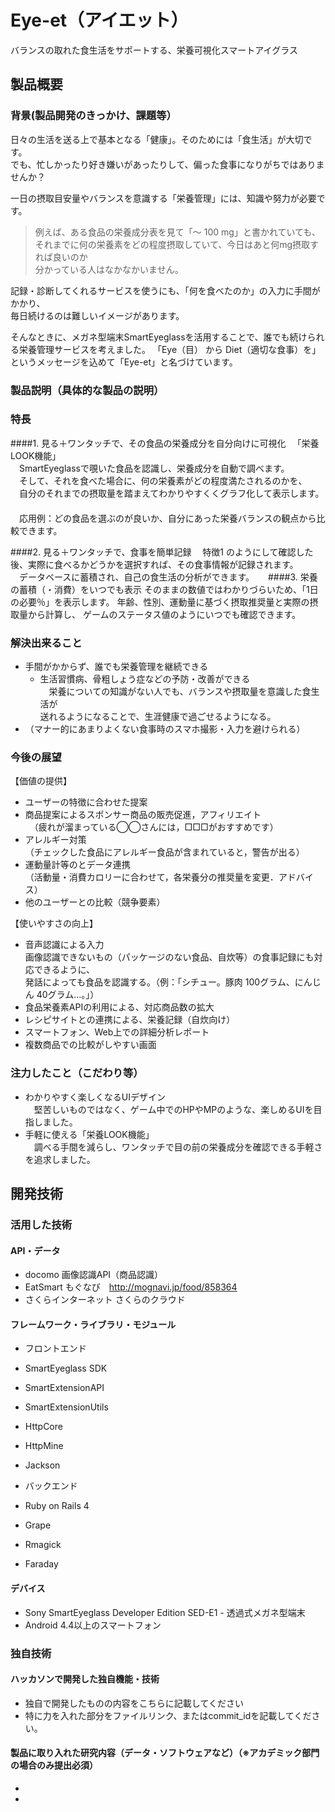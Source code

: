 # Eye-et（アイエット）
バランスの取れた食生活をサポートする、栄養可視化スマートアイグラス

## 製品概要
### 背景(製品開発のきっかけ、課題等）
日々の生活を送る上で基本となる「健康」。そのためには「食生活」が大切です。<br>
でも、忙しかったり好き嫌いがあったりして、偏った食事になりがちではありませんか？

一日の摂取目安量やバランスを意識する「栄養管理」には、知識や努力が必要です。
> 例えば、ある食品の栄養成分表を見て「〜 100 mg」と書かれていても、<br>
それまでに何の栄養素をどの程度摂取していて、今日はあと何mg摂取すれば良いのか<br>
分かっている人はなかなかいません。

記録・診断してくれるサービスを使うにも、「何を食べたのか」の入力に手間がかかり、<br>
毎日続けるのは難しいイメージがあります。

そんなときに、メガネ型端末SmartEyeglassを活用することで、誰でも続けられる栄養管理サービスを考えました。
「Eye（目） から Diet（適切な食事）を」というメッセージを込めて「Eye-et」と名づけています。

### 製品説明（具体的な製品の説明）
### 特長
####1. 見る＋ワンタッチで、その食品の栄養成分を自分向けに可視化
　「栄養LOOK機能」<br>
　SmartEyeglassで覗いた食品を認識し、栄養成分を自動で調べます。<br>
　そして、それを食べた場合に、何の栄養素がどの程度満たされるのかを、<br>
　自分のそれまでの摂取量を踏まえてわかりやすくくグラフ化して表示します。<br>
　<br>
　応用例：どの食品を選ぶのが良いか、自分にあった栄養バランスの観点から比較できます。

####2. 見る＋ワンタッチで、食事を簡単記録
　特徴1 のようにして確認した後、実際に食べるかどうかを選択すれば、その食事情報が記録されます。<br>
　データベースに蓄積され、自己の食生活の分析ができます。
　
####3. 栄養の蓄積（・消費）をいつでも表示
 そのままの数値ではわかりづらいため、「1日の必要％」を表示します。
 年齢、性別、運動量に基づく摂取推奨量と実際の摂取量から計算し、
 ゲームのステータス値のようにいつでも確認できます。
 
### 解決出来ること
* 手間がかからず、誰でも栄養管理を継続できる<br>
  * 生活習慣病、骨粗しょう症などの予防・改善ができる<br>
　栄養についての知識がない人でも、バランスや摂取量を意識した食生活が<br>
送れるようになることで、生涯健康で過ごせるようになる。
* （マナー的にあまりよくない食事時のスマホ撮影・入力を避けられる）

### 今後の展望
【価値の提供】
*  ユーザーの特徴に合わせた提案
  * 商品提案によるスポンサー商品の販売促進，アフィリエイト<br>
　（疲れが溜まっている◯◯さんには，□□□がおすすめです）
  * アレルギー対策<br>
   （チェックした食品にアレルギー食品が含まれていると，警告が出る）
  * 運動量計等のとデータ連携<br>
  （活動量・消費カロリーに合わせて，各栄養分の推奨量を変更．アドバイス）
* 他のユーザーとの比較（競争要素）

【使いやすさの向上】
* 音声認識による入力<br>
 画像認識できないもの（パッケージのない食品、自炊等）の食事記録にも対応できるように、<br>
発話によっても食品を認識する。（例：「シチュー。豚肉 100グラム、にんじん 40グラム…。」）
* 食品栄養素APIの利用による、対応商品数の拡大
* レシピサイトとの連携による、栄養記録（自炊向け）
* スマートフォン、Web上での詳細分析レポート
* 複数商品での比較がしやすい画面

### 注力したこと（こだわり等）
* わかりやすく楽しくなるUIデザイン<br>
　堅苦しいものではなく、ゲーム中でのHPやMPのような、楽しめるUIを目指しました。
* 手軽に使える「栄養LOOK機能」<br>
　調べる手間を減らし、ワンタッチで目の前の栄養成分を確認できる手軽さを追求しました。


## 開発技術
### 活用した技術
#### API・データ
* docomo 画像認識API（商品認識）
* EatSmart もぐなび　http://mognavi.jp/food/858364
* さくらインターネット さくらのクラウド

#### フレームワーク・ライブラリ・モジュール
* フロントエンド
 * SmartEyeglass SDK
 * SmartExtensionAPI
 * SmartExtensionUtils
 * HttpCore
 * HttpMine
 * Jackson

* バックエンド
 * Ruby on Rails 4
 * Grape
 * Rmagick
 * Faraday

#### デバイス
* Sony SmartEyeglass Developer Edition SED-E1 - 透過式メガネ型端末
* Android 4.4以上のスマートフォン

### 独自技術
#### ハッカソンで開発した独自機能・技術
* 独自で開発したものの内容をこちらに記載してください
* 特に力を入れた部分をファイルリンク、またはcommit_idを記載してください。

#### 製品に取り入れた研究内容（データ・ソフトウェアなど）（※アカデミック部門の場合のみ提出必須）
* 
*
